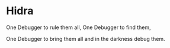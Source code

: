 Hidra
=====

One Debugger to rule them all, One Debugger to find them,

One Debugger to bring them all and in the darkness debug them.
